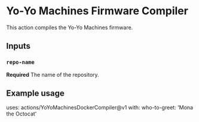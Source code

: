 # Yo-Yo Machines Firmware Compiler

This action compiles the Yo-Yo Machines firmware.

## Inputs

### `repo-name`
**Required** The name of the repository.

## Example usage

uses: actions/YoYoMachinesDockerCompiler@v1
  with:
  who-to-greet: 'Mona the Octocat'
